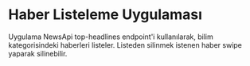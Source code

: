 # Haber Listeleme Uygulaması
Uygulama NewsApi top-headlines endpoint'i kullanılarak, bilim kategorisindeki haberleri listeler.
Listeden silinmek istenen haber swipe yaparak silinebilir.
